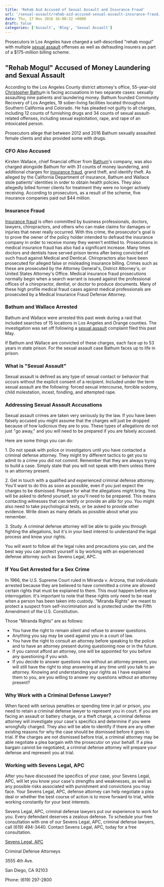 ```yaml
---
title: 'Rehab Aid Accused of Sexual Assault and Insurance Fraud'
url: '/sexual-assault/rehab-aid-accused-sexual-assault-insurance-fraud/562/'
date: Thu, 17 Nov 2016 16:00:32 +0000
draft: false
categories: ['Assault', 'Blog', 'Sexual Assault']
---
```


Prosecutors in Los Angeles have charged a self-described "rehab mogul" with multiple [sexual assault](https://www.sevenslegal.com/) offenses as well as defrauding insurers as part of a $175-million billing scheme.

"Rehab Mogul" Accused of Money Laundering and Sexual Assault
------------------------------------------------------------

According to the Los Angeles County district attorney's office, 55-year-old [Christopher Bathu](https://www.sevenslegal.com/)m is facing accusations in two separate cases: sexually assaulting nine patients and laundering money. Bathum founded Community Recovery of Los Angeles, 19 sober-living facilities located throughout Southern California and Colorado. He has pleaded not guilty to all charges, including 12 counts of furnishing drugs and 34 counts of sexual assault-related offenses, including sexual exploitation, rape, and rape of an intoxicated person.

Prosecutors allege that between 2012 and 2016 Bathum sexually assaulted female clients and also provided some with drugs.

### CFO Also Accused

Kirsten Wallace, chief financial officer from [Bathum](https://www.sevenslegal.com/)'s company, was also charged alongside Bathum for with 31 counts of money laundering, and additional charges for [insurance fraud](https://www.sevenslegal.com/), grand theft, and identify theft. As alleged by the California Department of Insurance, Bathum and Wallace stole patients' identities in order to obtain health policies. They also allegedly billed former clients for treatment they were no longer actively receiving. According to prosecutors, as a result of the scheme, five insurance companies paid out $44 million.

### Insurance Fraud

[Insurance fraud](https://www.sevenslegal.com/) is often committed by business professionals, doctors, lawyers, chiropractors, and others who can make claims for damages or injuries that never really occurred. With this crime, the prosecutor's goal is to prove the owner of the policy holder intended to defraud the insurance company in order to receive money they weren't entitled to. Prosecutions in medical insurance fraud has also had a significant increase. Many times doctors and dentists have served prison terms after being convicted of such fraud against Medical and Dentical. Chiropractors also have been prosecuted for alleged false or misleading insurance billing. Crimes such as these are prosecuted by the Attorney General's, District Attorney's, or United States Attorney's Office. Medical insurance fraud prosecutions normally begin when a search warrant is issued against the professional offices of a chiropractor, dentist, or doctor to produce documents. Many of these high profile medical fraud cases against medical professionals are prosecuted by a Medical Insurance Fraud Defense Attorney.

### Bathum and Wallace Arrested

Bathum and Wallace were arrested this past week during a raid that included searches of 15 locations in Los Angeles and Orange counties. The investigation was set off following a [sexual assault](https://www.sevenslegal.com/) complaint filed this past May.

If Bathum and Wallace are convicted of these charges, each face up to 53 years in state prison. For the sexual assault case Bathum faces up to life in prison.

### What is "Sexual Assault"

Sexual assault is defined as any type of sexual contact or behavior that occurs without the explicit consent of a recipient. Included under the term sexual assault are the following: forced sexual intercourse, forcible sodomy, child molestation, incest, fondling, and attempted rape.

### Addressing Sexual Assault Accusations

Sexual assault crimes are taken very seriously by the law. If you have been falsely accused you might assume that the charges will just be dropped because of how ludicrous they are to you. These types of allegations do not just "go away," and you will need to be prepared if you are falsely accused.

Here are some things you can do:

1\. Do not speak with police or investigators until you have contacted a criminal defense attorney. They might try different tactics to get you to admit to a crime you did not commit. Remember that they are always trying to build a case. Simply state that you will not speak with them unless there is an attorney present.

2\. Get in touch with a qualified and experienced criminal defense attorney. You'll want to do this as soon as possible, even if you just expect the charges to be dismissed. Prepare for what the allegations might bring. You will be asked to defend yourself, so you'll need to be prepared. This means contacting witnesses that can testify or provide an alibi for you. You might also need to take psychological tests, or be asked to provide other evidence. Write down as many details as possible about what you remember.

3\. Study. A criminal defense attorney will be able to guide you through fighting the allegations, but it's in your best interest to understand the legal process and know your rights.

You will want to follow all the legal rules and precautions you can, and the best way you can protect yourself is by working with an experienced defense attorney such as Sevens Legal, APC.

### If You Get Arrested for a Sex Crime

In 1966, the U.S. Supreme Court ruled in Miranda v. Arizona, that individuals arrested because they are believed to have committed a crime are allowed certain rights that must be explained to them. This must happen before any interrogation. It's important to note that these rights only need to be read when a person has been taken into custody. "Miranda Rights" are meant to protect a suspect from self-incrimination and is protected under the Fifth Amendment of the U.S. Constitution.

Those "Miranda Rights" are as follows:

*   You have the right to remain silent and refuse to answer questions.
*   Anything you say may be used against you in a court of law.
*   You have the right to consult an attorney before speaking to the police and to have an attorney present during questioning now or in the future.
*   If you cannot afford an attorney, one will be appointed for you before any questioning if you wish.
*   If you decide to answer questions now without an attorney present, you will still have the right to stop answering at any time until you talk to an attorney. Knowing and understanding your rights as I have explained them to you, are you willing to answer my questions without an attorney present?

### Why Work with a Criminal Defense Lawyer?

When faced with serious penalties or spending time in jail or prison, you need to retain a criminal defense lawyer to represent you in court. If you are facing an assault or battery charge, or a theft charge, a criminal defense attorney will investigate your case's specifics and determine if you were wrongfully charged. They also will be able to identify if there are any other existing reasons for why the case should be dismissed before it goes to trial. If the charges are not dismissed before trial, a criminal attorney may be able negotiate a plea bargain with the prosecutor on your behalf. If a plea bargain cannot be negotiated, a criminal defense attorney will prepare your defense and represent you at trial.

### Working with Sevens Legal, APC

After you have discussed the specifics of your case, your Sevens Legal, APC, will let you know your case's strengths and weaknesses, as well as any possible risks associated with punishment and convictions you may face. Your Sevens Legal, APC, defense attorney can help negotiate a plea deal or whether the best course of action is to move forward to trial, while working constantly for your best interests.

Sevens Legal, APC, criminal defense lawyers put our experience to work for you. Every defendant deserves a zealous defense. To schedule your free consultation with one of our Sevens Legal, APC, criminal defense lawyers, call (619) 494-3440. Contact Sevens Legal, APC, today for a free consultation.

[Sevens Legal, APC](https://www.sevenslegal.com/ "Sevens Legal, APC")

Criminal Defense Attorneys

3555 4th Ave.

San Diego, CA 92103

Phone: (619) 297-2800
